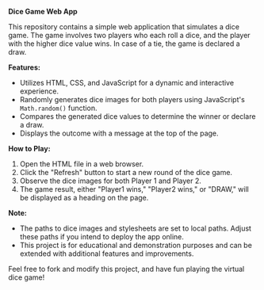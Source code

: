 **Dice Game Web App**

This repository contains a simple web application that simulates a dice game. The game involves two players who each roll a dice, and the player with the higher dice value wins. In case of a tie, the game is declared a draw.

**Features:**

- Utilizes HTML, CSS, and JavaScript for a dynamic and interactive experience.
- Randomly generates dice images for both players using JavaScript's `Math.random()` function.
- Compares the generated dice values to determine the winner or declare a draw.
- Displays the outcome with a message at the top of the page.

**How to Play:**

1. Open the HTML file in a web browser.
2. Click the "Refresh" button to start a new round of the dice game.
3. Observe the dice images for both Player 1 and Player 2.
4. The game result, either "Player1 wins," "Player2 wins," or "DRAW," will be displayed as a heading on the page.

**Note:**

- The paths to dice images and stylesheets are set to local paths. Adjust these paths if you intend to deploy the app online.
- This project is for educational and demonstration purposes and can be extended with additional features and improvements.

Feel free to fork and modify this project, and have fun playing the virtual dice game!